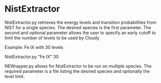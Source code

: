 NistExtractor
=============
NistExtractor.py retrieves the energy levels and transition probabilities from NIST for a single species. 
The desired species is the first parameter.
The second and optional parameter allows the user to specify an early cutoff to limit the number of levels to be used by Cloudy



Example: Fe IX  with 30 levels

NistExtractor.py "Fe IX" 30


NEWrapper.py allows for NistExtractor to be run on multiple species.
The required parameter is a file listing the desired species and optionally the level limit.


